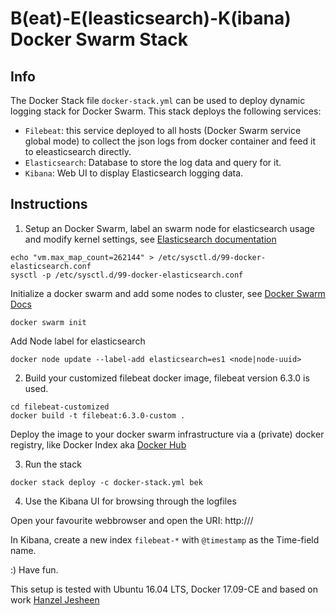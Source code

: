 B(eat)-E(leasticsearch)-K(ibana) Docker Swarm Stack
===

Info
---

The Docker Stack file `docker-stack.yml` can be used to deploy dynamic logging stack for Docker Swarm.
This stack deploys the following services:

* `Filebeat`: this service deployed to all hosts (Docker Swarm service global mode) to collect the json logs from docker container and feed it to eleasticsearch directly.
* `Elasticsearch`: Database to store the log data and query for it.
* `Kibana`: Web UI to display Elasticsearch logging data.


Instructions
---

1) Setup an Docker Swarm, label an swarm node for elasticsearch usage and
modify kernel settings, see [Elasticsearch documentation](https://www.elastic.co/guide/en/elasticsearch/reference/6.3/docker.html)

```
echo "vm.max_map_count=262144" > /etc/sysctl.d/99-docker-elasticsearch.conf
sysctl -p /etc/sysctl.d/99-docker-elasticsearch.conf
```

Initialize a docker swarm and add some nodes to cluster, see [Docker Swarm Docs](https://docs.docker.com/engine/swarm/swarm-tutorial/create-swarm/)

```
docker swarm init
```

Add Node label for elasticsearch

```
docker node update --label-add elasticsearch=es1 <node|node-uuid>
```

2) Build your customized filebeat docker image, filebeat version 6.3.0 is used.

```
cd filebeat-customized
docker build -t filebeat:6.3.0-custom .

```
Deploy the image to your docker swarm infrastructure via a (private) docker registry, like Docker Index aka [Docker Hub](https://hub.docker.com/)

3) Run the stack

```
docker stack deploy -c docker-stack.yml bek
```

4) Use the Kibana UI for browsing through the logfiles

Open your favourite webbrowser and open the URI: http://<hostname-or-ip-of-docker-swarm-node>/

In Kibana, create a new index `filebeat-*` with `@timestamp` as the Time-field name.

:) Have fun.

This setup is tested with Ubuntu 16.04 LTS, Docker 17.09-CE and based on work [Hanzel Jesheen](https://github.com/botleg/swarm-monitoring)
